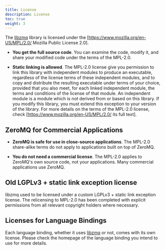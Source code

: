 ```yaml
---
title: License
description: License
toc: true
weight: 3
---
```


The [libzmq](https://github.com/zeromq/libzmq) library is licensed under the [https://www.mozilla.org/en-US/MPL/2.0/ Mozilla Public License 2.0].

* **You get the full source code**. You can examine the code, modify it, and share your modified code under the terms of the MPL-2.0.

* **Static linking is allowed**. The MPL-2.0 license give you permission to link this library with independent modules to produce an executable, regardless of the license terms of these independent modules, and to copy and distribute the resulting executable under terms of your choice, provided that you also meet, for each linked independent module, the terms and conditions of the license of that module. An independent module is a module which is not derived from or based on this library. If you modify this library, you must extend this exception to your version of the library. For more details on the terms of the MPL-2.0 license, check [https://www.mozilla.org/en-US/MPL/2.0/ its full text].

## ZeroMQ for Commercial Applications

* **ZeroMQ is safe for use in close-source applications**. The MPL-2.0 share-alike terms do not apply to applications built on top of ZeroMQ.

* **You do not need a commercial license**. The MPL-2.0 applies to ZeroMQ's own source code, not your applications. Many commercial applications use ZeroMQ.

## Old LGPLv3 + static link exception license

libzmq used to be licensed under a custom LGPLv3 + static link exception license. The relicensing to MPL-2.0 has been completed with explicit permissions from all relevant copyright holders where necessary.

## Licenses for Language Bindings

Each language binding, whether it uses [libzmq](https://github.com/zeromq/libzmq) or not, comes with its own license.
Please check the homepage of the language binding you intend to use for more details.
